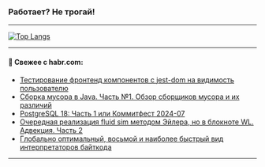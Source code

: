 ### Работает? Не трогай!

---
<!--
#### 🛠️ Technical stack:

![Java](https://img.shields.io/badge/Java-informational?logo=Oracle&style=flat&logoColor=white&color=FF4500)
![Kotlin](https://img.shields.io/badge/Kotlin-informational?logo=Kotlin&style=flat&logoColor=white&color=774D97)
![TS](https://img.shields.io/badge/TypeScript-informational?logo=typeScript&style=flat&logoColor=black&color=017acc)
![Python](https://img.shields.io/badge/Python-informational?logo=Python&style=flat&logoColor=black&color=ffdd54) <br>
![Spring](https://img.shields.io/badge/Spring-informational?logo=Spring&style=flat&logoColor=white&color=6DB33F) 
![SpringBoot](https://img.shields.io/badge/SpringBoot-informational?logo=SpringBoot&style=flat&logoColor=white&color=6DB33F)
![Nest](https://img.shields.io/badge/NestJS-informational?logo=NestJS&style=flat&logoColor=white&color=E0234E) 
![NodeJS](https://img.shields.io/badge/NodeJS-informational?logo=node.js&style=flat&logoColor=white&color=70A760)<br>
![PostgreSQL](https://img.shields.io/badge/PostgreSQL-informational?logo=PostgreSQL&style=flat&logoColor=white&color=DAA520)
![MongoDB](https://img.shields.io/badge/MongoDB-informational?logo=MongoDB&style=flat&logoColor=white&color=870000)
![Apache](https://img.shields.io/badge/Apache-informational?logo=apache&style=flat&logoColor=white&color=f74e28)

___ 
-->

<!--- #### 🛠️ : --->

[![Top Langs](https://github-readme-stats-82jvfl3w3-advtsettinggmailcoms-projects.vercel.app/api/top-langs/?username=zloylis&langs_count=10&hide_title=true&title_color=e6edf3&size_weight=0.5&count_weight=0.5&layout=compact&hide_progress=true&hide_border=true&theme=dracula)](https://github.com/zloylis)

<!---


####  :octocat:&nbsp;&nbsp; Статистика:

![GitHub stats](https://github-readme-stats-u2qms2cxw-advtsettinggmailcoms-projects.vercel.app/api?username=zloylis&show_icons=true&hide_border=true&theme=dracula&title_color=e6edf3&include_all_commits=true&count_private=true&hide_rank=false&hide_title=true&rank_icon=github)
-->
---

#### 💬 Свежее с habr.com:

<!-- BLOG-POST-LIST:START -->
- [Тестирование фронтенд компонентов с jest-dom на видимость пользователю](https://habr.com/ru/articles/856522/?utm_source=habrahabr&utm_medium=rss&utm_campaign=856522)
- [Сборка мусора в Java. Часть №1. Обзор сборщиков мусора и их различий](https://habr.com/ru/companies/spring_aio/articles/856468/?utm_source=habrahabr&utm_medium=rss&utm_campaign=856468)
- [PostgreSQL 18: Часть 1 или Коммитфест 2024-07](https://habr.com/ru/companies/postgrespro/articles/856498/?utm_source=habrahabr&utm_medium=rss&utm_campaign=856498)
- [Очередная реализация fluid sim методом Эйлера, но в блокноте WL. Адвекция. Часть 2](https://habr.com/ru/articles/856442/?utm_source=habrahabr&utm_medium=rss&utm_campaign=856442)
- [Глобально оптимальный, восьмой и наиболее быстрый вид интерпретаторов байткода](https://habr.com/ru/articles/856480/?utm_source=habrahabr&utm_medium=rss&utm_campaign=856480)
<!-- BLOG-POST-LIST:END -->

---
